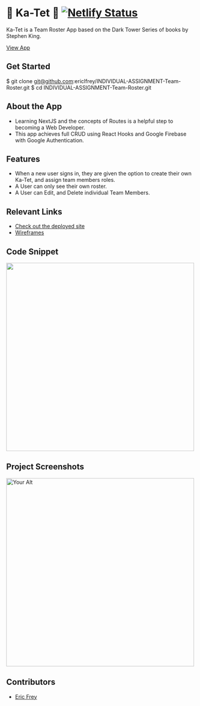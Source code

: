 # 🌹 Ka-Tet 🥀  [![Netlify Status](https://api.netlify.com/api/v1/badges/9000e815-8453-4aa6-9a50-eb4d94e9a610/deploy-status)](https://app.netlify.com/sites/elfrey-ka-tet/deploys)
<!-- update the netlify badge above with your own badge that you can find at netlify under settings/general#status-badges -->

Ka-Tet is a Team Roster App based on the Dark Tower Series of books by Stephen King.

[View App](https://elfrey-ka-tet.netlify.app/)

## Get Started <!-- OPTIONAL, but doesn't hurt -->
$ git clone git@github.com:ericlfrey/INDIVIDUAL-ASSIGNMENT-Team-Roster.git
$ cd INDIVIDUAL-ASSIGNMENT-Team-Roster.git

## About the App
- Learning NextJS and the concepts of Routes is a helpful step to becoming a Web Developer.
- This app achieves full CRUD using React Hooks and Google Firebase with Google Authentication.

## Features 
- When a new user signs in, they are given the option to create their own Ka-Tet, and assign team members roles.
- A User can only see their own roster.
- A User can Edit, and Delete individual Team Members.

## Relevant Links 
- [Check out the deployed site](https://elfrey-ka-tet.netlify.app/)
- [Wireframes](https://www.figma.com/file/RvcqVsaIiC6KaagbQn0yoW/Team-Roster-NSS-Project?node-id=0%3A1&t=Bf8oNS2aM9MGtIhl-0)

## Code Snippet <!-- OPTIONAL, but doesn't hurt -->
<img width="500" src="https://user-images.githubusercontent.com/107942776/213924891-7669aeb6-d243-4f10-b313-e252bbc61c89.png">

## Project Screenshots <!-- These can be inside of your project. Look at the repos from class and see how the images are included in the readme -->
<img width="500" alt="Your Alt" src="https://user-images.githubusercontent.com/107942776/213924892-ac4637b5-39b8-41c0-ba67-6baf5e676f54.png">

## Contributors
- [Eric Frey](https://github.com/ericlfrey)
